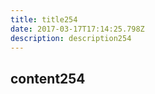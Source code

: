 ```yaml
---
title: title254
date: 2017-03-17T17:14:25.798Z
description: description254
---
```


## content254
  
